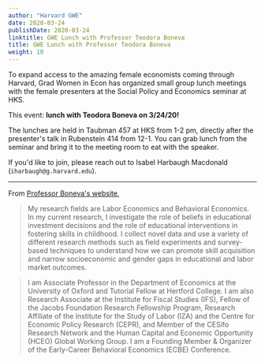```yaml
---
author: "Harvard GWE"
date: 2020-03-24
publishDate: 2020-03-24
linktitle: GWE Lunch with Professor Teodora Boneva 
title: GWE Lunch with Professor Teodora Boneva 
weight: 10
---
```


To expand access to the amazing female economists coming through Harvard, Grad Women in Econ has organized small group lunch meetings with the female presenters at the Social Policy and Economics seminar at HKS.

This event: **lunch with Teodora Boneva on 3/24/20!**

The lunches are held in Taubman 457 at HKS from 1-2 pm, directly after the presenter's talk in Rubenstein 414 from 12-1. You can grab lunch from the seminar and bring it to the meeting room to eat with the speaker.

If you'd like to join, please reach out to Isabel Harbaugh Macdonald (`iharbaugh@g.harvard.edu`).

---

From [Professor Boneva's website](https://sites.google.com/site/bonevateodora/home),

> My research fields are Labor Economics and Behavioral Economics. In my current research, I investigate the role of beliefs in educational investment decisions and the role of educational interventions in fostering skills in childhood. I collect novel data and use a variety of different research methods such as field experiments and survey-based techniques to understand how we can promote skill acquisition and narrow socioeconomic and gender gaps in educational and labor market outcomes.

> I am Associate Professor in the Department of Economics at the University of Oxford and Tutorial Fellow at Hertford College. I am also Research Associate at the Institute for Fiscal Studies (IFS), Fellow of the Jacobs Foundation Research Fellowship Program, Research Affiliate of the Institute for the Study of Labor (IZA) and the Centre for Economic Policy Research (CEPR), and Member of the CESifo Research Network and the Human Capital and Economic Opportunity (HCEO) Global Working Group. I am a Founding Member & Organizer of the Early-Career Behavioral Economics (ECBE) Conference.